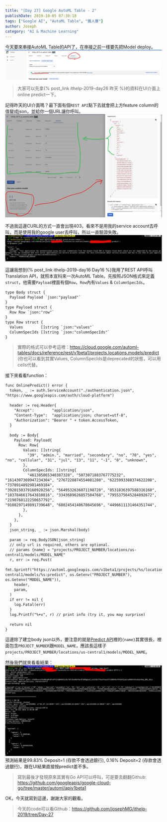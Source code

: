 ```yaml
---
title: "[Day 27] Google AutoML Table - 2"
publishDate: 2019-10-05 07:30:18
tags: ["Google AI", "AutoML Table", "鐵人賽"]
author: Joseph
category: "AI & Machine Learning"
---
```

今天要來串接AutoML Table的API了，在串接之前一樣要先把Model deploy。
![deployed](deployed.jpg)

> 大家可以先拿{% post_link ithelp-2019-day26 昨天 %}的資料在UI介面上online predict一下。
<!-- more -->

記得昨天的UI介面嗎？最下面有個`REST API`點下去就會把上方feature column的值變成json，並給你一個URL讓你呼叫。
![json request](json-request.jpg)

不過我這邊CURL的方式一直會出現403，看來不是用我的service account去呼叫，而是使用我的google user去呼叫，所以一直驗證失敗。
![CURL](CURL.jpg)

這讓我想到{% post_link ithelp-2019-day16 Day16 %}我用了REST API呼叫Translation API，就照本宣科來一次AutoML Table。先按照JSON格式來定義`struct`，他需要`Payload`裡面有個`Row`，`Row`內有`Values` & `ColumnSpecIds`。
```golang
type Body struct {
  Payload Payload `json:"payload"`
}
type Payload struct {
  Row Row `json:"row"`
}
type Row struct {
  Values        []string `json:"values"`
  ColumnSpecIds []string `json:"columnSpecIds"`
}
```

> 實際的格式可以參考這裡：https://cloud.google.com/automl-tables/docs/reference/rest/v1beta1/projects.locations.models/predict
> (你也可以看到其實Values, ColumnSpecIds是deprecated的狀態，可以用cells代替。

接下來看看function：
```golang
func OnlinePredict() error {
  token, _ := auth.ServiceAccount("./authentication.json", "https://www.googleapis.com/auth/cloud-platform")

  header := req.Header{
    "Accept":        "application/json",
    "Content-Type":  "application/json; charset=utf-8",
    "Authorization": "Bearer " + token.AccessToken,
  }

  body := Body{
    Payload: Payload{
      Row: Row{
        Values: []string{
          "39", "admin.", "married", "secondary", "no", "70", "yes", "no", "cellular", "31", "jul", "13", "11", "-1", "0", "unknown",
        },
        ColumnSpecIds: []string{
          "461385865340387328", "5073071883767775232", "1614307369947234304", "2767228874554081280", "6225993388374622208", "7378914892981469184",
"3920150379160928256", "5649532636071198720", "8531836397588316160", "1037846617643810816", "3343689626857504768", "7955375645284892672", "2190768122250657792",
"9108297149891739648", "6802454140678045696", "4496611131464351744",
        },
      },
    },
  }
  json_string, _ := json.Marshal(body)

  param := req.BodyJSON(json_string)
  // only url is required, others are optional.
  // params {name} = "projects/PROJECT_NUMBER/locations/us-central1/models/MODEL_NAME"
  r, err := req.Post(
    fmt.Sprintf("https://automl.googleapis.com/v1beta1/projects/%s/locations/us-central1/models/%s:predict", os.Getenv("PROJECT_NUMBER"), os.Getenv("MODEL_NAME")),
    header,
    param,
  )
  if err != nil {
    log.Fatal(err)
  }
  log.Printf("%+v", r) // print info (try it, you may surprise)

  return nil
}
```

這邊除了建立body json以外，要注意的就是[Predict API](https://cloud.google.com/automl-tables/docs/reference/rest/v1beta1/projects.locations.models/predict)裡的`{name}`其實很長，裡面包含`PROJECT_NUMBER`跟`MODEL_NAME`，應該長這樣子`projects/PROJECT_NUMBER/locations/us-central1/models/MODEL_NAME`。

然後我們就來看看結果：
![output](output.jpg)
預測結果是99.83% Deposit=1 (存款不會透過銀行), 0.16% Deposit=2 (存款會透過銀行)，跟在UI結果直接按predict差不多。

> 寫到最後才發現原來其實有Go API可以呼叫，可是要去翻翻Github: https://github.com/googleapis/google-cloud-go/tree/master/automl/apiv1beta1

OK，今天就寫到這邊，謝謝大家的觀看。
> 今天的code可以看Github：https://github.com/josephMG/ithelp-2019/tree/Day-27
